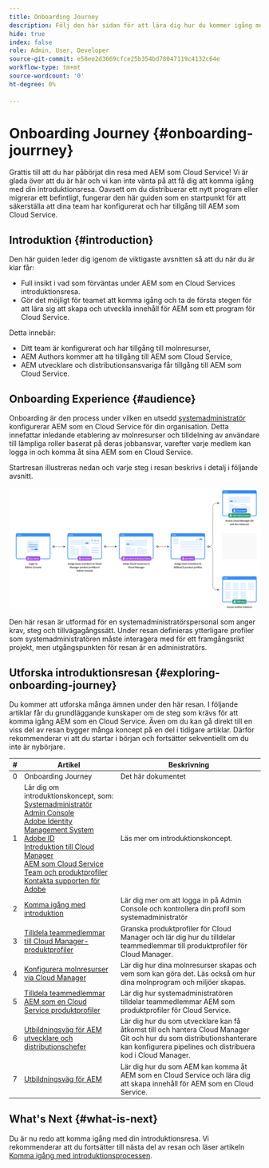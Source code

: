 ```yaml
---
title: Onboarding Journey
description: Följ den här sidan för att lära dig hur du kommer igång med en introduktionsresa
hide: true
index: false
role: Admin, User, Developer
source-git-commit: e58ee2d3669cfce25b354bd78047119c4132c64e
workflow-type: tm+mt
source-wordcount: '0'
ht-degree: 0%

---
```


# Onboarding Journey {#onboarding-jourrney}

Grattis till att du har påbörjat din resa med AEM som Cloud Service! Vi är glada över att du är här och vi kan inte vänta på att få dig att komma igång med din introduktionsresa. Oavsett om du distribuerar ett nytt program eller migrerar ett befintligt, fungerar den här guiden som en startpunkt för att säkerställa att dina team har konfigurerat och har tillgång till AEM som Cloud Service.

## Introduktion {#introduction}

Den här guiden leder dig igenom de viktigaste avsnitten så att du när du är klar får:

* Full insikt i vad som förväntas under AEM som en Cloud Services introduktionsresa.
* Gör det möjligt för teamet att komma igång och ta de första stegen för att lära sig att skapa och utveckla innehåll för AEM som ett program för Cloud Service.

Detta innebär:

* Ditt team är konfigurerat och har tillgång till molnresurser,
* AEM Authors kommer att ha tillgång till AEM som Cloud Service,
* AEM utvecklare och distributionsansvariga får tillgång till AEM som Cloud Service.


## Onboarding Experience {#audience}

Onboarding är den process under vilken en utsedd [systemadministratör](https://experienceleague.adobe.com/docs/experience-manager-cloud-service/onboarding/onboarding-concepts/system-administrator.html?lang=en) konfigurerar AEM som en Cloud Service för din organisation. Detta innefattar inledande etablering av molnresurser och tilldelning av användare till lämpliga roller baserat på deras jobbansvar, varefter varje medlem kan logga in och komma åt sina AEM som en Cloud Service.

Startresan illustreras nedan och varje steg i resan beskrivs i detalj i följande avsnitt.

![](/help/journey-onboarding/assets/onboarding-journey.png)

Den här resan är utformad för en systemadministratörspersonal som anger krav, steg och tillvägagångssätt. Under resan definieras ytterligare profiler som systemadministratören måste interagera med för ett framgångsrikt projekt, men utgångspunkten för resan är en administratörs.

## Utforska introduktionsresan {#exploring-onboarding-journey}

Du kommer att utforska många ämnen under den här resan. I följande artiklar får du grundläggande kunskaper om de steg som krävs för att komma igång AEM som en Cloud Service. Även om du kan gå direkt till en viss del av resan bygger många koncept på en del i tidigare artiklar. Därför rekommenderar vi att du startar i början och fortsätter sekventiellt om du inte är nybörjare.

| # | Artikel | Beskrivning |
|---|---|---|
| 0 | Onboarding Journey | Det här dokumentet |
| 1 | Lär dig om introduktionskoncept, som:<br>[Systemadministratör](https://experienceleague.adobe.com/docs/experience-manager-cloud-service/onboarding/onboarding-concepts/system-administrator.html?lang=en)<br>[Admin Console](https://experienceleague.adobe.com/docs/experience-manager-cloud-service/onboarding/onboarding-concepts/admin-console.html?lang=en)<br>[Adobe Identity Management System](https://experienceleague.adobe.com/docs/experience-manager-cloud-service/onboarding/onboarding-concepts/ims.html?lang=en)<br>[Adobe ID](https://experienceleague.adobe.com/docs/experience-manager-cloud-service/onboarding/onboarding-concepts/adobe-id.html?lang=en)<br>[Introduktion till Cloud Manager](https://experienceleague.adobe.com/docs/experience-manager-cloud-service/onboarding/onboarding-concepts/cloud-manager-introduction.html?lang=en)<br>[AEM som Cloud Service Team och produktprofiler](https://experienceleague.adobe.com/docs/experience-manager-cloud-service/onboarding/onboarding-concepts/aem-cs-team-product-profiles.html?lang=en)<br>[Kontakta supporten för Adobe](https://experienceleague.adobe.com/docs/experience-manager-cloud-service/onboarding/onboarding-concepts/onboarding-help-resources.html?lang=en) | Läs mer om introduktionskoncept. |
| 2 | [Komma igång med introduktion](/help/journey-onboarding/sysadmin/get-started-onboarding-journey.md) | Lär dig mer om att logga in på Admin Console och kontrollera din profil som systemadministratör |
| 3 | [Tilldela teammedlemmar till Cloud Manager-produktprofiler](/help/journey-onboarding/sysadmin/assign-team-members-cloud-manager.md) | Granska produktprofiler för Cloud Manager och lär dig hur du tilldelar teammedlemmar till produktprofiler för Cloud Manager. |
| 4 | [Konfigurera molnresurser via Cloud Manager](/help/journey-onboarding/sysadmin/setup-cloud-resources-via-cloud-manager.md) | Lär dig hur dina molnresurser skapas och vem som kan göra det. Läs också om hur dina molnprogram och miljöer skapas. |
| 5 | [Tilldela teammedlemmar AEM som en Cloud Service produktprofiler](/help/journey-onboarding/sysadmin/assign-team-members-aem-cloud-service.md) | Lär dig hur systemadministratören tilldelar teammedlemmar AEM som produktprofiler för Cloud Service. |
| 6 | [Utbildningsväg för AEM utvecklare och distributionschefer](/help/journey-onboarding/sysadmin/learning-path-developers-deploymentmanagers.md) | Lär dig hur du som utvecklare kan få åtkomst till och hantera Cloud Manager Git och hur du som distributionshanterare kan konfigurera pipelines och distribuera kod i Cloud Manager. |
| 7 | [Utbildningsväg för AEM](/help/journey-onboarding/sysadmin/learning-path-aem-users.md) | Lär dig hur du som AEM kan komma åt AEM som en Cloud Service och lära dig att skapa innehåll för AEM som en Cloud Service. |

## What&#39;s Next {#what-is-next}

Du är nu redo att komma igång med din introduktionsresa. Vi rekommenderar att du fortsätter till nästa del av resan och läser artikeln [Komma igång med introduktionsprocessen](/help/journey-onboarding/sysadmin/get-started-onboarding-journey.md).